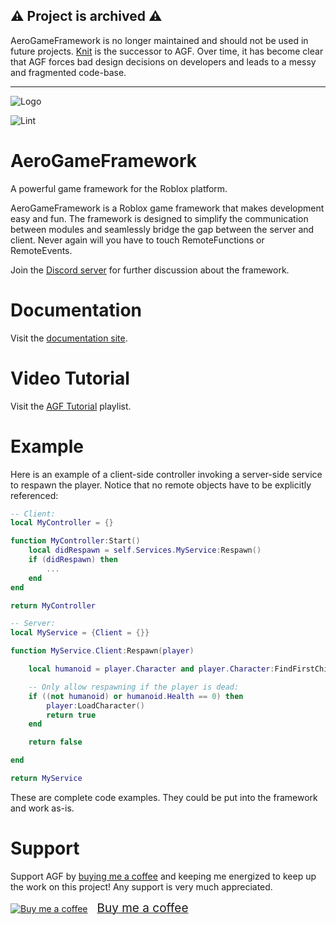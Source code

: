 ## :warning: Project is archived :warning:

AeroGameFramework is no longer maintained and should not be used in future projects. [Knit](https://github.com/Sleitnick/Knit) is the successor to AGF. Over time, it has become clear that AGF forces bad design decisions on developers and leads to a messy and fragmented code-base.

------------------

![Logo](/imgs/logo_github_readme.png)

![Lint](https://github.com/Sleitnick/AeroGameFramework/workflows/Lint/badge.svg?branch=master)

# AeroGameFramework
A powerful game framework for the Roblox platform.

AeroGameFramework is a Roblox game framework that makes development easy and fun. The framework is designed to simplify the communication between modules and seamlessly bridge the gap between the server and client. Never again will you have to touch RemoteFunctions or RemoteEvents.

Join the [Discord server](https://discord.gg/GUdNjJs) for further discussion about the framework.

# Documentation
Visit the [documentation site](https://sleitnick.github.io/AeroGameFramework).

# Video Tutorial
Visit the [AGF Tutorial](https://www.youtube.com/watch?v=0T-slvWfYkc&list=PLk3R4TM3pnqvde1cqOIH_bGnCWwMKDqKL) playlist.

# Example

Here is an example of a client-side controller invoking a server-side service to respawn the player. Notice that no remote objects have to be explicitly referenced:

```lua
-- Client:
local MyController = {}

function MyController:Start()
	local didRespawn = self.Services.MyService:Respawn()
	if (didRespawn) then
		...
	end
end

return MyController
```

```lua
-- Server:
local MyService = {Client = {}}

function MyService.Client:Respawn(player)

	local humanoid = player.Character and player.Character:FindFirstChild("Humanoid")

	-- Only allow respawning if the player is dead:
	if ((not humanoid) or humanoid.Health == 0) then
		player:LoadCharacter()
		return true
	end

	return false

end

return MyService
```

These are complete code examples. They could be put into the framework and work as-is.

# Support

Support AGF by [buying me a coffee](https://www.buymeacoffee.com/sleitnick) and keeping me energized to keep up the work on this project! Any support is very much appreciated.
<link href="https://fonts.googleapis.com/css?family=Lato&subset=latin,latin-ext" rel="stylesheet"><a class="bmc-button" target="_blank" href="https://www.buymeacoffee.com/sleitnick"><img src="https://cdn.buymeacoffee.com/buttons/bmc-new-btn-logo.svg" alt="Buy me a coffee"><span style="margin-left:15px;font-size:19px !important;">Buy me a coffee</span></a>
